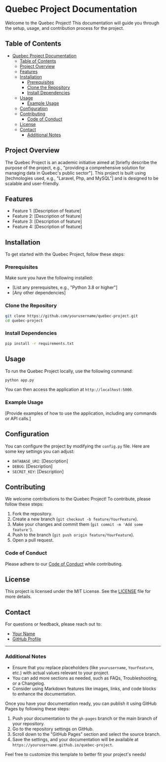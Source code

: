 # Quebec Project Documentation

Welcome to the Quebec Project! This documentation will guide you through the setup, usage, and contribution process for the project.

## Table of Contents

- [Quebec Project Documentation](#quebec-project-documentation)
  - [Table of Contents](#table-of-contents)
  - [Project Overview](#project-overview)
  - [Features](#features)
  - [Installation](#installation)
    - [Prerequisites](#prerequisites)
    - [Clone the Repository](#clone-the-repository)
    - [Install Dependencies](#install-dependencies)
  - [Usage](#usage)
    - [Example Usage](#example-usage)
  - [Configuration](#configuration)
  - [Contributing](#contributing)
    - [Code of Conduct](#code-of-conduct)
  - [License](#license)
  - [Contact](#contact)
    - [Additional Notes](#additional-notes)

## Project Overview

The Quebec Project is an academic initiative aimed at [briefly describe the purpose of the project, e.g., "providing a comprehensive solution for managing data in Quebec's public sector"]. This project is built using [technologies used, e.g., "Laravel, Php, and MySQL"] and is designed to be scalable and user-friendly.

## Features

- Feature 1: [Description of feature]
- Feature 2: [Description of feature]
- Feature 3: [Description of feature]
- Feature 4: [Description of feature]

## Installation

To get started with the Quebec Project, follow these steps:

### Prerequisites

Make sure you have the following installed:

- [List any prerequisites, e.g., "Python 3.8 or higher"]
- [Any other dependencies]

### Clone the Repository

```bash
git clone https://github.com/yourusername/quebec-project.git
cd quebec-project
```

### Install Dependencies

```bash
pip install -r requirements.txt
```

## Usage

To run the Quebec Project locally, use the following command:

```bash
python app.py
```

You can then access the application at `http://localhost:5000`.

### Example Usage

[Provide examples of how to use the application, including any commands or API calls.]

## Configuration

You can configure the project by modifying the `config.py` file. Here are some key settings you can adjust:

- `DATABASE_URI`: [Description]
- `DEBUG`: [Description]
- `SECRET_KEY`: [Description]

## Contributing

We welcome contributions to the Quebec Project! To contribute, please follow these steps:

1. Fork the repository.
2. Create a new branch (`git checkout -b feature/YourFeature`).
3. Make your changes and commit them (`git commit -m 'Add some feature'`).
4. Push to the branch (`git push origin feature/YourFeature`).
5. Open a pull request.

### Code of Conduct

Please adhere to our [Code of Conduct](CODE_OF_CONDUCT.md) while contributing.

## License

This project is licensed under the MIT License. See the [LICENSE](LICENSE) file for more details.

## Contact

For questions or feedback, please reach out to:

- [Your Name](mailto:your.email@example.com)
- [GitHub Profile](https://github.com/yourusername)

---

### Additional Notes

- Ensure that you replace placeholders (like `yourusername`, `YourFeature`, etc.) with actual values relevant to your project.
- You can add more sections as needed, such as FAQs, Troubleshooting, or a Changelog.
- Consider using Markdown features like images, links, and code blocks to enhance the documentation.

Once you have your documentation ready, you can publish it using GitHub Pages by following these steps:

1. Push your documentation to the `gh-pages` branch or the main branch of your repository.
2. Go to the repository settings on GitHub.
3. Scroll down to the "GitHub Pages" section and select the source branch.
4. Save the settings, and your documentation will be available at `https://yourusername.github.io/quebec-project`.

Feel free to customize this template to better fit your project's needs!